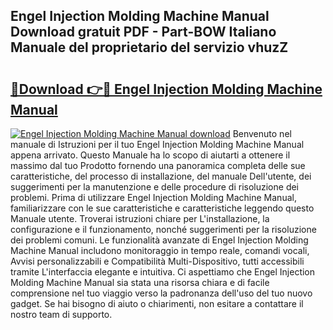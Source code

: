 ## Engel Injection Molding Machine Manual Download gratuit PDF - Part-BOW Italiano Manuale del proprietario del servizio vhuzZ

# <h2><a href="http://dfbh1mh.blite.top/?on=Engel+Injection+Molding+Machine+Manual">🔗Download 👉🔴 Engel Injection Molding Machine Manual</a></h2>

[![Engel Injection Molding Machine Manual download](https://i.imgur.com/lujVjoI.png)](http://dfbh1mh.blite.top/?on=Engel+Injection+Molding+Machine+Manual)
Benvenuto nel manuale di Istruzioni per il tuo Engel Injection Molding Machine Manual appena arrivato. Questo Manuale ha lo scopo di aiutarti a ottenere il massimo dal tuo Prodotto fornendo una panoramica completa delle sue caratteristiche, del processo di installazione, del manuale Dell'utente, dei suggerimenti per la manutenzione e delle procedure di risoluzione dei problemi. Prima di utilizzare Engel Injection Molding Machine Manual, familiarizzare con le sue caratteristiche e caratteristiche leggendo questo Manuale utente. Troverai istruzioni chiare per L'installazione, la configurazione e il funzionamento, nonché suggerimenti per la risoluzione dei problemi comuni. Le funzionalità avanzate di Engel Injection Molding Machine Manual includono monitoraggio in tempo reale, comandi vocali, Avvisi personalizzabili e Compatibilità Multi-Dispositivo, tutti accessibili tramite L'interfaccia elegante e intuitiva. Ci aspettiamo che Engel Injection Molding Machine Manual sia stata una risorsa chiara e di facile comprensione nel tuo viaggio verso la padronanza dell'uso del tuo nuovo gadget. Se hai bisogno di aiuto o chiarimenti, non esitare a contattare il nostro team di supporto.

